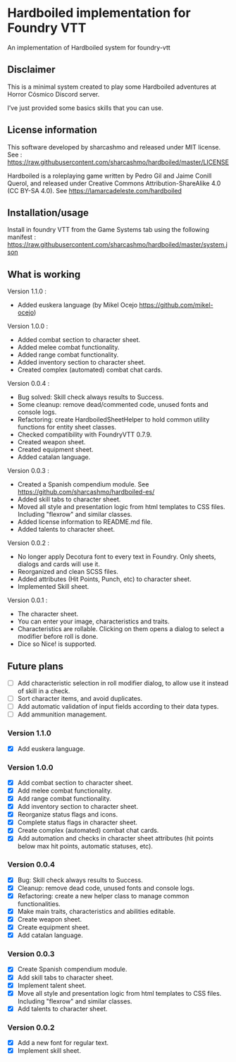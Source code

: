 # Hardboiled implementation for Foundry VTT

An implementation of Hardboiled system for foundry-vtt  

## Disclaimer

This is a minimal system created to play some Hardboiled adventures at Horror Cósmico Discord server.

I’ve just provided some basics skills that you can use.

## License information

This software developed by sharcashmo and released under MIT license. See :
<https://raw.githubusercontent.com/sharcashmo/hardboiled/master/LICENSE>

Hardboiled is a roleplaying game written by Pedro Gil and Jaime Conill Querol, and released
under Creative Commons Attribution-ShareAlike 4.0 (CC BY-SA 4.0). See
<https://lamarcadeleste.com/hardboiled>

## Installation/usage

Install in foundry VTT from the Game Systems tab using the following manifest :  
<https://raw.githubusercontent.com/sharcashmo/hardboiled/master/system.json>

## What is working

Version 1.1.0 :
* Added euskera language (by Mikel Ocejo <https://github.com/mikel-ocejo>)

Version 1.0.0 :

* Added combat section to character sheet.
* Added melee combat functionality.
* Added range combat functionality.
* Added inventory section to character sheet.
* Created complex (automated) combat chat cards.

Version 0.0.4 :

* Bug solved: Skill check always results to Success.
* Some cleanup: remove dead/commented code, unused fonts and console logs.
* Refactoring: create HardboiledSheetHelper to hold common utility functions for entity sheet classes.
* Checked compatibility with FoundryVTT 0.7.9.
* Created weapon sheet.
* Created equipment sheet.
* Added catalan language.

Version 0.0.3 :

* Created a Spanish compendium module. See <https://github.com/sharcashmo/hardboiled-es/>
* Added skill tabs to character sheet.
* Moved all style and presentation logic from html templates to CSS files. Including "flexrow" and similar classes.
* Added license information to README.md file.
* Added talents to character sheet.

Version 0.0.2 :  

* No longer apply Decotura font to every text in Foundry. Only sheets, dialogs and cards will use it.
* Reorganized and clean SCSS files.
* Added attributes (Hit Points, Punch, etc) to character sheet.
* Implemented Skill sheet.

Version 0.0.1 :

* The character sheet.  
* You can enter your image, characteristics and traits.
* Characteristics are rollable. Clicking on them opens a dialog to select a modifier before roll is done.
* Dice so Nice! is supported.

## Future plans

* [ ] Add characteristic selection in roll modifier dialog, to allow use it instead of skill in a check.
* [ ] Sort character items, and avoid duplicates.
* [ ] Add automatic validation of input fields according to their data types.
* [ ] Add ammunition management.

### Version 1.1.0

* [X] Add euskera language.

### Version 1.0.0

* [X] Add combat section to character sheet.
* [X] Add melee combat functionality.
* [X] Add range combat functionality.
* [X] Add inventory section to character sheet.
* [X] Reorganize status flags and icons.
* [X] Complete status flags in character sheet.
* [X] Create complex (automated) combat chat cards.
* [X] Add automation and checks in character sheet attributes (hit points below max hit points, automatic statuses, etc).

### Version 0.0.4

* [X] Bug: Skill check always results to Success.
* [X] Cleanup: remove dead code, unused fonts and console logs.
* [X] Refactoring: create a new helper class to manage common functionalities.
* [X] Make main traits, characteristics and abilities editable.
* [X] Create weapon sheet.
* [X] Create equipment sheet.
* [X] Add catalan language.

### Version 0.0.3

* [X] Create Spanish compendium module.
* [X] Add skill tabs to character sheet.
* [X] Implement talent sheet.
* [X] Move all style and presentation logic from html templates to CSS files. Including "flexrow" and similar classes.
* [X] Add talents to character sheet.

### Version 0.0.2

* [X] Add a new font for regular text.
* [X] Implement skill sheet.
